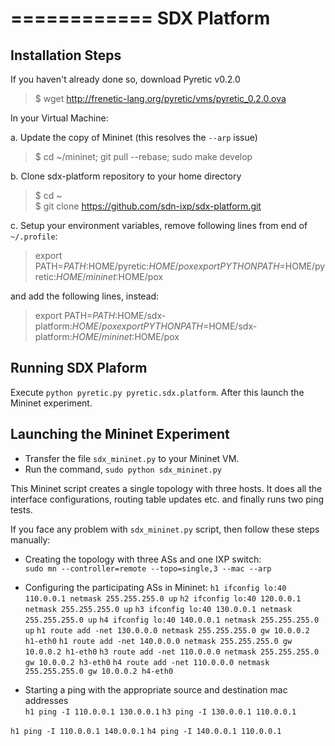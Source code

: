 ============
SDX Platform
============

Installation Steps
--------------

If you haven't already done so, download Pyretic v0.2.0
> $ wget http://frenetic-lang.org/pyretic/vms/pyretic_0.2.0.ova

In your Virtual Machine:

a. Update the copy of Mininet (this resolves the `--arp` issue) 
> $ cd ~/mininet; git pull --rebase; sudo make develop

b. Clone sdx-platform repository to your home directory
> $ cd ~   
> $ git clone https://github.com/sdn-ixp/sdx-platform.git

c. Setup your environment variables,
remove following lines from end of `~/.profile`:
> export PATH=$PATH:$HOME/pyretic:$HOME/pox   
> export PYTHONPATH=$HOME/pyretic:$HOME/mininet:$HOME/pox

and add the following lines, instead:
> export PATH=$PATH:$HOME/sdx-platform:$HOME/pox   
> export PYTHONPATH=$HOME/sdx-platform:$HOME/mininet:$HOME/pox

Running SDX Plaform
--------------

Execute `python pyretic.py pyretic.sdx.platform`. After this launch the Mininet experiment.

Launching the Mininet Experiment  
------------------------  

* Transfer the file `sdx_mininet.py` to your Mininet VM.  
* Run the command, `sudo python sdx_mininet.py`     

This Mininet script creates a single topology with three hosts. It does all the interface configurations, routing table updates etc. and finally runs two ping tests.  

If you face any problem with `sdx_mininet.py` script, then follow these steps manually:  

* Creating the topology with three ASs and one IXP switch:  
`sudo mn --controller=remote --topo=single,3 --mac --arp`

* Configuring the participating ASs in Mininet: 
`h1 ifconfig lo:40 110.0.0.1 netmask 255.255.255.0 up` 
`h2 ifconfig lo:40 120.0.0.1 netmask 255.255.255.0 up` 
`h3 ifconfig lo:40 130.0.0.1 netmask 255.255.255.0 up` 
`h4 ifconfig lo:40 140.0.0.1 netmask 255.255.255.0 up`
`h1 route add -net 130.0.0.0 netmask 255.255.255.0 gw 10.0.0.2 h1-eth0`
`h1 route add -net 140.0.0.0 netmask 255.255.255.0 gw 10.0.0.2 h1-eth0`
`h3 route add -net 110.0.0.0 netmask 255.255.255.0 gw 10.0.0.2 h3-eth0`
`h4 route add -net 110.0.0.0 netmask 255.255.255.0 gw 10.0.0.2 h4-eth0`

* Starting a ping with the appropriate source and destination mac addresses  
`h1 ping -I 110.0.0.1 130.0.0.1`
`h3 ping -I 130.0.0.1 110.0.0.1`

`h1 ping -I 110.0.0.1 140.0.0.1`
`h4 ping -I 140.0.0.1 110.0.0.1`

